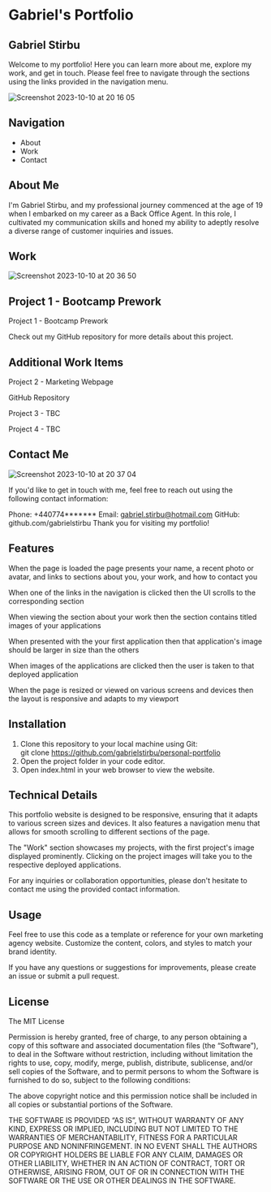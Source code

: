 # Gabriel's Portfolio

## Gabriel Stirbu

Welcome to my portfolio! Here you can learn more about me, explore my work, and get in touch. Please feel free to navigate through the sections using the links provided in the navigation menu.

![Screenshot 2023-10-10 at 20 16 05](https://github.com/gabrielstirbu/personal-portfolio/assets/145403373/1746449e-0116-4a32-92ee-8df6717cd3fb)

## Navigation

- About
- Work
- Contact

## About Me

I'm Gabriel Stirbu, and my professional journey commenced at the age of 19 when I embarked on my career as a Back Office Agent. In this role, I cultivated my communication skills and honed my ability to adeptly resolve a diverse range of customer inquiries and issues.

## Work

![Screenshot 2023-10-10 at 20 36 50](https://github.com/gabrielstirbu/personal-portfolio/assets/145403373/0c0787f7-c853-4a55-86ec-566ade84cd84)

## Project 1 - Bootcamp Prework

Project 1 - Bootcamp Prework

Check out my GitHub repository for more details about this project.

## Additional Work Items

Project 2 - Marketing Webpage

GitHub Repository

Project 3 - TBC


Project 4 - TBC

## Contact Me
![Screenshot 2023-10-10 at 20 37 04](https://github.com/gabrielstirbu/personal-portfolio/assets/145403373/76dd5ba2-bccb-4f6d-9b7e-8613d3808983)

If you'd like to get in touch with me, feel free to reach out using the following contact information:


Phone: +440774*******
Email: gabriel.stirbu@hotmail.com
GitHub: github.com/gabrielstirbu
Thank you for visiting my portfolio!

## Features

When the page is loaded the page presents your name, a recent photo or avatar, and links to sections about you, your work, and how to contact you

When one of the links in the navigation is clicked then the UI scrolls to the corresponding section

When viewing the section about your work then the section contains titled images of your applications

When presented with the your first application then that application's image should be larger in size than the others

When images of the applications are clicked then the user is taken to that deployed application

When the page is resized or viewed on various screens and devices then the layout is responsive and adapts to my viewport

## Installation

1. Clone this repository to your local machine using Git:    
git clone https://github.com/gabrielstirbu/personal-portfolio
2. Open the project folder in your code editor.
3. Open index.html in your web browser to view the website.

## Technical Details

This portfolio website is designed to be responsive, ensuring that it adapts to various screen sizes and devices. It also features a navigation menu that allows for smooth scrolling to different sections of the page.

The "Work" section showcases my projects, with the first project's image displayed prominently. Clicking on the project images will take you to the respective deployed applications.

For any inquiries or collaboration opportunities, please don't hesitate to contact me using the provided contact information.

## Usage

Feel free to use this code as a template or reference for your own marketing agency website. Customize the content, colors, and styles to match your brand identity.

If you have any questions or suggestions for improvements, please create an issue or submit a pull request.

## License

The MIT License

Permission is hereby granted, free of charge, to any person obtaining a copy of this software and associated documentation files (the “Software”), to deal in the Software without restriction, including without limitation the rights to use, copy, modify, merge, publish, distribute, sublicense, and/or sell copies of the Software, and to permit persons to whom the Software is furnished to do so, subject to the following conditions:

The above copyright notice and this permission notice shall be included in all copies or substantial portions of the Software.

THE SOFTWARE IS PROVIDED “AS IS”, WITHOUT WARRANTY OF ANY KIND, EXPRESS OR IMPLIED, INCLUDING BUT NOT LIMITED TO THE WARRANTIES OF MERCHANTABILITY, FITNESS FOR A PARTICULAR PURPOSE AND NONINFRINGEMENT. IN NO EVENT SHALL THE AUTHORS OR COPYRIGHT HOLDERS BE LIABLE FOR ANY CLAIM, DAMAGES OR OTHER LIABILITY, WHETHER IN AN ACTION OF CONTRACT, TORT OR OTHERWISE, ARISING FROM, OUT OF OR IN CONNECTION WITH THE SOFTWARE OR THE USE OR OTHER DEALINGS IN THE SOFTWARE.

